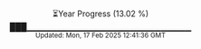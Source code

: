 <p align="center">
⏳Year Progress (13.02 %) <br>
███▁▁▁▁▁▁▁▁▁▁▁▁▁▁▁▁▁▁▁▁▁▁▁▁▁▁▁ <br>
<sub>Updated: Mon, 17 Feb 2025 12:41:36 GMT</sub>
</p>

